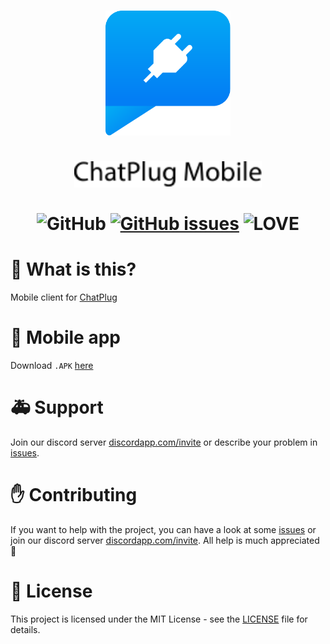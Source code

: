 <p align="center">
  <h1 align="center">
   <img src="./chatplug-app/assets/chatplug.svg" width="200px" alt="Chat Plug"/><br/><br/>
    <img src="./chatplug-app/assets/chatplug-text.svg" width="300px" alt="Chat Plug Text"/><br/><br/>
     <img src="https://img.shields.io/github/license/feelfreelinux/ChatPlug.svg?style=for-the-badge" alt="GitHub"/>
     <a href="https://github.com/SerekKiri/ChatPlug-mobile/issues"><img src="https://img.shields.io/github/issues/SerekKiri/ChatPlug-mobile.svg?style=for-the-badge" alt="GitHub issues" /></a>
     <img src="https://img.shields.io/badge/Built%20with-%E2%9D%A4%20LOVE-red.svg?longCache=true&amp;style=for-the-badge" alt="LOVE" />
  </h1>
</p>

# 📰 What is this?

Mobile client for [ChatPlug](https://github.com/feelfreelinux/ChatPlug)

# 👾 Mobile app

Download `.APK` [here](https://github.com/SerekKiri/ChatPlug-mobile/releases)

# 🚑 Support

Join our discord server [discordapp.com/invite](https://discord.gg/xdWemhA) or describe your problem in [issues](https://github.com/SerekKiri/ChatPlug-mobile/issues).

# ✋ Contributing

If you want to help with the project, you can have a look at some [issues](https://github.com/SerekKiri/ChatPlug-mobile/issues) or join our discord server [discordapp.com/invite](https://discord.gg/xdWemhA). All help is much appreciated 🍻
# 📜 License
This project is licensed under the MIT License - see the [LICENSE](LICENSE) file for details.